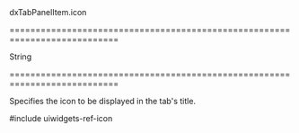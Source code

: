 <!--id-->dxTabPanelItem.icon<!--/id-->
===========================================================================
<!--type-->String<!--/type-->
===========================================================================

<!--shortDescription-->
Specifies the icon to be displayed in the tab's title.
<!--/shortDescription-->

<!--fullDescription-->
#include uiwidgets-ref-icon
<!--/fullDescription-->